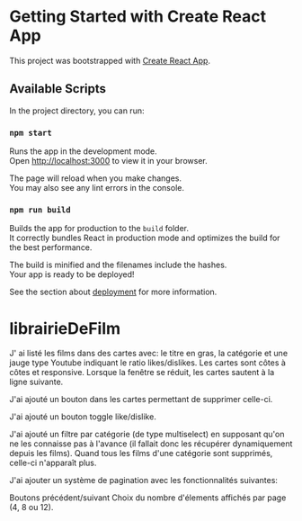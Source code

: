 # Getting Started with Create React App

This project was bootstrapped with [Create React App](https://github.com/facebook/create-react-app).

## Available Scripts

In the project directory, you can run:

### `npm start`

Runs the app in the development mode.\
Open [http://localhost:3000](http://localhost:3000) to view it in your browser.

The page will reload when you make changes.\
You may also see any lint errors in the console.


### `npm run build`

Builds the app for production to the `build` folder.\
It correctly bundles React in production mode and optimizes the build for the best performance.

The build is minified and the filenames include the hashes.\
Your app is ready to be deployed!

See the section about [deployment](https://facebook.github.io/create-react-app/docs/deployment) for more information.

# librairieDeFilm

J' ai listé les films dans des cartes avec: le titre en gras, la catégorie et une jauge type Youtube indiquant le ratio likes/dislikes. Les cartes sont côtes à côtes et responsive. Lorsque la fenêtre se réduit, les cartes sautent à la ligne suivante.

J'ai ajouté un bouton dans les cartes permettant de supprimer celle-ci.

J'ai ajouté un bouton toggle like/dislike.

J'ai ajouté un filtre par catégorie (de type multiselect) en supposant qu'on ne les connaisse pas à l'avance (il fallait donc les récupérer dynamiquement depuis les films). Quand tous les films d'une catégorie sont supprimés, celle-ci n'apparaît plus.

J'ai ajouter un système de pagination avec les fonctionnalités suivantes:

Boutons précédent/suivant
Choix du nombre d'élements affichés par page (4, 8 ou 12).